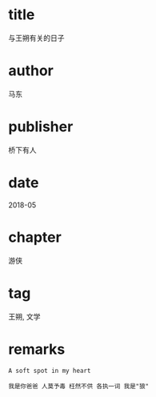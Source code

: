 # title
与王朔有关的日子

# author
马东

# publisher
桥下有人

# date
2018-05

# chapter
游侠

# tag
王朔, 文学

# remarks
`A soft spot in my heart`

`我是你爸爸 人莫予毒 枉然不供 各执一词 我是"狼"`
